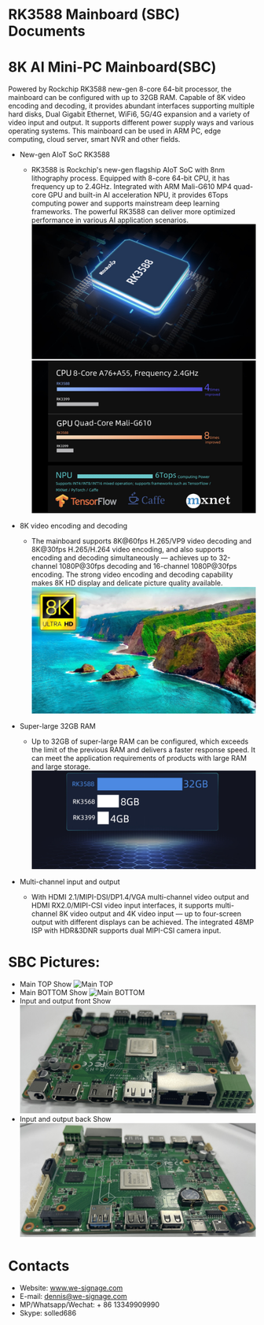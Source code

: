 # RK3588 Mainboard (SBC) Documents
# 8K AI Mini-PC Mainboard(SBC)

Powered by Rockchip RK3588 new-gen 8-core 64-bit processor, the
mainboard can be configured with up to 32GB RAM. Capable of 8K
video encoding and decoding, it provides abundant interfaces
supporting multiple hard disks, Dual Gigabit Ethernet, WiFi6, 5G/4G
expansion and a variety of video input and output. It supports
different power supply ways and various operating systems. This
mainboard can be used in ARM PC, edge computing, cloud server,
smart NVR and other fields.

- New-gen AIoT SoC RK3588
    - RK3588 is Rockchip's new-gen flagship AIoT SoC with 8nm lithography process. Equipped with 8-core 64-bit CPU, it has frequency up
to 2.4GHz. Integrated with ARM Mali-G610 MP4 quad-core GPU and built-in AI acceleration NPU, it provides 6Tops computing power
and supports mainstream deep learning frameworks. The powerful RK3588 can deliver more optimized performance in various AI
application scenarios.
![RK3588 SOC 1](imgs/RK3588_SOC_1.jpg?raw=true)
![RK3588 SOC 2](imgs/RK3588_SOC_2.jpg?raw=true)

- 8K video encoding and decoding
    - The mainboard supports 8K@60fps H.265/VP9 video decoding and 8K@30fps H.265/H.264 video encoding, and also supports
encoding and decoding simultaneously — achieves up to 32-channel 1080P@30fps decoding and 16-channel 1080P@30fps
encoding. The strong video encoding and decoding capability makes 8K HD display and delicate picture quality available.
![RK3588 8K Support](imgs/8K_Support.jpg?raw=true)

- Super-large 32GB RAM
    - Up to 32GB of super-large RAM can be configured, which exceeds the limit of the previous RAM and delivers a faster response speed.
It can meet the application requirements of products with large RAM and large storage.
![RK3588 large momory](imgs/RK3588_large_memory.jpg?raw=true)

- Multi-channel input and output
    - With HDMI 2.1/MIPI-DSI/DP1.4/VGA multi-channel video output and HDMI RX2.0/MIPI-CSI video input interfaces, it supports
multi-channel 8K video output and 4K video input — up to four-screen output with different displays can be achieved. The
integrated 48MP ISP with HDR&3DNR supports dual MIPI-CSI camera input.

# SBC Pictures:
- Main TOP Show
![Main TOP](imgs/main_top.jpeg?raw=true)
- Main BOTTOM Show
![Main BOTTOM](imgs/main_bottom.jpeg?raw=true)
- Input and output front Show
![Input/Output Front](imgs/input_output_front.jpeg?raw=true)
- Input and output back Show
![Input/Output Back](imgs/input_output_back.jpeg?raw=true)

# Contacts
- Website: www.we-signage.com
- E-mail: dennis@we-signage.com
- MP/Whatsapp/Wechat: + 86 13349909990
- Skype: solled686
